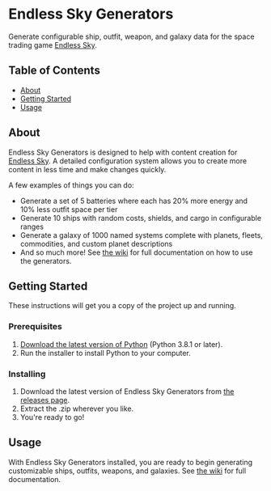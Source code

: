 # Endless Sky Generators
Generate configurable ship, outfit, weapon, and galaxy data for the space trading game [Endless Sky](https://endless-sky.github.io/).

## Table of Contents
- [About](#about)
- [Getting Started](#getting_started)
- [Usage](#usage)

## About <a name = "about"></a>
Endless Sky Generators is designed to help with content creation for [Endless Sky](https://endless-sky.github.io/). A detailed configuration system allows you to create more content in less time and make changes quickly. 

A few examples of things you can do:
- Generate a set of 5 batteries where each has 20% more energy and 10% less outfit space per tier
- Generate 10 ships with random costs, shields, and cargo in configurable ranges
- Generate a galaxy of 1000 named systems complete with planets, fleets, commodities, and custom planet descriptions
- And so much more! See [the wiki](https://github.com/Nucleartaxi/endless-sky-generators/wiki) for full documentation on how to use the generators.

## Getting Started <a name = "getting_started"></a>
These instructions will get you a copy of the project up and running.

### Prerequisites
1. [Download the latest version of Python](https://www.python.org/downloads/) (Python 3.8.1 or later).
2. Run the installer to install Python to your computer.

### Installing
1. Download the latest version of Endless Sky Generators from [the releases page](https://github.com/Nucleartaxi/endless-sky-generators/releases).
2. Extract the .zip wherever you like.
3. You're ready to go!

## Usage <a name = "usage"></a>
With Endless Sky Generators installed, you are ready to begin generating customizable ships, outfits, weapons, and galaxies. See [the wiki](https://github.com/Nucleartaxi/endless-sky-generators/wiki) for full documentation.
